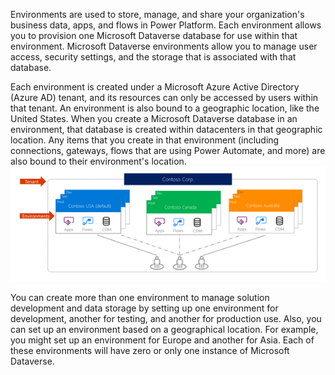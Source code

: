 Environments are used to store, manage, and share your organization's business data, apps, and flows in Power Platform. Each environment allows you to provision one Microsoft Dataverse database for use within that environment.  Microsoft Dataverse environments allow you to manage user access, security settings, and the storage that is associated with that database. 

Each environment is created under a Microsoft Azure Active Directory (Azure AD) tenant, and its resources can only be accessed by users within that tenant. An environment is also bound to a geographic location, like the United States. When you create a Microsoft Dataverse database in an environment, that database is created within datacenters in that geographic location. Any items that you create in that environment (including connections, gateways, flows that are using Power Automate, and more) are also bound to their environment's location.
    ![Contoso tenant to environment map](../media/environment.png)

You can create more than one environment to manage solution development and data storage by setting up one environment for development, another for testing, and another for production use. Also, you can set up an environment based on a geographical location. For example, you might set up an environment for Europe and another for Asia. Each of these environments will have zero or only one instance of Microsoft Dataverse.
